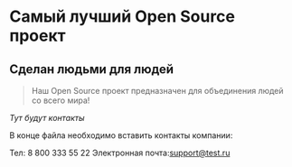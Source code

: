 # Самый лучший Open Source проект

## Сделан людьми для людей

> Наш Open Source проект предназначен для объединения людей со всего мира!

_Тут будут контакты_

В конце файла необходимо вставить контакты компании:

Тел: 8 800 333 55 22
Электронная почта:support@test.ru
